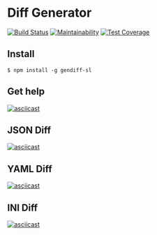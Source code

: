 # Diff Generator

[![Build Status](https://travis-ci.org/Simp-lexx/project-lvl2-s443.svg?branch=master)](https://travis-ci.org/Simp-lexx/project-lvl2-s443)
[![Maintainability](https://api.codeclimate.com/v1/badges/f9804331bd071979a082/maintainability)](https://codeclimate.com/github/Simp-lexx/project-lvl2-s443/maintainability)
[![Test Coverage](https://api.codeclimate.com/v1/badges/f9804331bd071979a082/test_coverage)](https://codeclimate.com/github/Simp-lexx/project-lvl2-s443/test_coverage)

## Install

`$ npm install -g gendiff-sl`

## Get help

[![asciicast](https://asciinema.org/a/1AceHZkyt2oTo7YtQR1JoTnBY.svg)](https://asciinema.org/a/1AceHZkyt2oTo7YtQR1JoTnBY)

## JSON Diff

[![asciicast](https://asciinema.org/a/7aqGMU8YQGzsy96hTfk3WfltJ.svg)](https://asciinema.org/a/7aqGMU8YQGzsy96hTfk3WfltJ)

## YAML Diff

[![asciicast](https://asciinema.org/a/Ln38Yn5ZMmW7G9iNP5Jgrbsss.svg)](https://asciinema.org/a/Ln38Yn5ZMmW7G9iNP5Jgrbsss)

## INI Diff

[![asciicast](https://asciinema.org/a/ZgqfKa2DDAg09bYy3OKGyAk65.svg)](https://asciinema.org/a/ZgqfKa2DDAg09bYy3OKGyAk65)